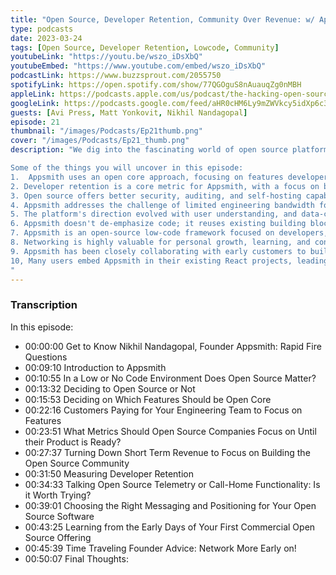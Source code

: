 ```yaml
---
title: "Open Source, Developer Retention, Community Over Revenue: w/ Appsmith Founder Nikhil Nandagopal"
type: podcasts
date: 2023-03-24
tags: [Open Source, Developer Retention, Lowcode, Community]
youtubeLink: "https://youtu.be/wszo_iDsXbQ"
youtubeEmbed: "https://www.youtube.com/embed/wszo_iDsXbQ"
podcastLink: https://www.buzzsprout.com/2055750
spotifyLink: https://open.spotify.com/show/77QGOguS8nAuauqZg0nMBH
appleLink: https://podcasts.apple.com/us/podcast/the-hacking-open-source-business-podcast/id1647254490
googleLink: https://podcasts.google.com/feed/aHR0cHM6Ly9mZWVkcy5idXp6c3Byb3V0LmNvbS8yMDU1NzUwLnJzcw
guests: [Avi Press, Matt Yonkovit, Nikhil Nandagopal]
episode: 21
thumbnail: "/images/Podcasts/Ep21thumb.png"
cover: "/images/Podcasts/Ep21_thumb.png"
description: "We dig into the fascinating world of open source platform development with Nikhil Nandagopal, one of the founders of Appsmith, in this episode of the Hacking Open Source Business podcast, hosted by Avi Press and Matt Yonkovit. Learn how Appsmith's open core approach allows developers to create powerful applications while addressing the needs of managers and CXOs. Dive into their strategy for balancing core features, user feedback, and value-added features, prioritizing data security over managed hosting. Find out how Appsmith's journey has evolved with user understanding and how open source offers better security, auditing, and self-hosting capabilities. Join us as we discuss developer retention, networking insights, and the importance of building a solid open-source community before monetizing. Don't miss this opportunity to learn from the experiences of a successful open source founder!

Some of the things you will uncover in this episode:
1.  Appsmith uses an open core approach, focusing on features developers care about vs. features managers and CXOs care about.
2. Developer retention is a core metric for Appsmith, with a focus on building the open-source community before monetizing.
3. Open source offers better security, auditing, and self-hosting capabilities for Appsmith users.
4. Appsmith addresses the challenge of limited engineering bandwidth for internal tools and aims to make them as good as the best SaaS software.
5. The platform's direction evolved with user understanding, and data-critical needs influenced the open-source decision.
6. Appsmith doesn't de-emphasize code; it reuses existing building blocks in low/no-code environments.
7. Appsmith is an open-source low-code framework focused on developers, aiming to make the platform extensible and community-driven.
8. Networking is highly valuable for personal growth, learning, and connecting with like-minded individuals.
9. Appsmith has been closely collaborating with early customers to build their enterprise offering, focusing on self-serve features.
10, Many users embed Appsmith in their existing React projects, leading to a better overall experience.
"
---
```



###  Transcription  ###

In this episode:
* 00:00:00 Get to Know Nikhil Nandagopal, Founder Appsmith: Rapid Fire Questions
* 00:09:10 Introduction to Appsmith
* 00:10:55 In a Low or No Code Environment Does Open Source Matter?
* 00:13:32 Deciding to Open Source or Not
* 00:15:53 Deciding on Which Features Should be Open Core
* 00:22:16 Customers Paying for Your Engineering Team to Focus on Features
* 00:23:51 What Metrics Should Open Source Companies Focus on Until their Product is Ready?
* 00:27:37 Turning Down Short Term Revenue to Focus on Building the Open Source Community
* 00:31:50 Measuring Developer Retention
* 00:34:33 Talking Open Source Telemetry or Call-Home Functionality: Is it Worth Trying?
* 00:39:01 Choosing the Right Messaging and Positioning for Your Open Source Software
* 00:43:25 Learning from the Early Days of Your First Commercial Open Source Offering
* 00:45:39 Time Traveling Founder Advice: Network More Early on!
* 00:50:07 Final Thoughts:
